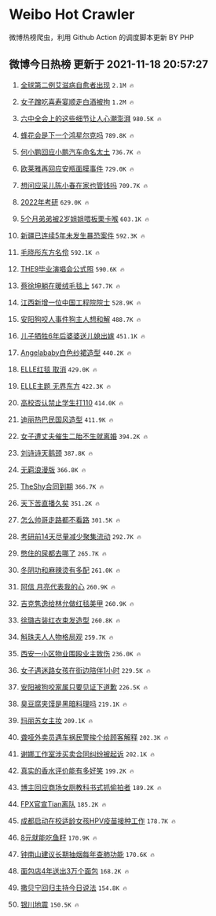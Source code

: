 # Weibo Hot Crawler 



微博热榜爬虫，利用 Github Action 的调度脚本更新 BY PHP 


## 微博今日热榜 更新于 2021-11-18 20:57:27 
1. [全球第二例艾滋病自愈者出现](https://s.weibo.com/weibo?q=%23%E5%85%A8%E7%90%83%E7%AC%AC%E4%BA%8C%E4%BE%8B%E8%89%BE%E6%BB%8B%E7%97%85%E8%87%AA%E6%84%88%E8%80%85%E5%87%BA%E7%8E%B0%23&Refer=top) `2.1M 🔥` 

1. [女子蹭吃喜寿宴顺走白酒被拘](https://s.weibo.com/weibo?q=%23%E5%A5%B3%E5%AD%90%E8%B9%AD%E5%90%83%E5%96%9C%E5%AF%BF%E5%AE%B4%E9%A1%BA%E8%B5%B0%E7%99%BD%E9%85%92%E8%A2%AB%E6%8B%98%23&Refer=top) `1.2M 🔥` 

1. [六中全会上的这些细节让人心潮澎湃](https://s.weibo.com/weibo?q=%23%E5%85%AD%E4%B8%AD%E5%85%A8%E4%BC%9A%E4%B8%8A%E7%9A%84%E8%BF%99%E4%BA%9B%E7%BB%86%E8%8A%82%E8%AE%A9%E4%BA%BA%E5%BF%83%E6%BD%AE%E6%BE%8E%E6%B9%83%23&Refer=top) `980.5K 🔥` 

1. [蜂花会是下一个鸿星尔克吗](https://s.weibo.com/weibo?q=%23%E8%9C%82%E8%8A%B1%E4%BC%9A%E6%98%AF%E4%B8%8B%E4%B8%80%E4%B8%AA%E9%B8%BF%E6%98%9F%E5%B0%94%E5%85%8B%E5%90%97%23&Refer=top) `789.8K 🔥` 

1. [何小鹏回应小鹏汽车命名太土](https://s.weibo.com/weibo?q=%23%E4%BD%95%E5%B0%8F%E9%B9%8F%E5%9B%9E%E5%BA%94%E5%B0%8F%E9%B9%8F%E6%B1%BD%E8%BD%A6%E5%91%BD%E5%90%8D%E5%A4%AA%E5%9C%9F%23&Refer=top) `736.7K 🔥` 

1. [欧莱雅再回应安瓶面膜事件](https://s.weibo.com/weibo?q=%23%E6%AC%A7%E8%8E%B1%E9%9B%85%E5%86%8D%E5%9B%9E%E5%BA%94%E5%AE%89%E7%93%B6%E9%9D%A2%E8%86%9C%E4%BA%8B%E4%BB%B6%23&Refer=top) `729.0K 🔥` 

1. [想问应采儿陈小春在家也管钱吗](https://s.weibo.com/weibo?q=%23%E6%83%B3%E9%97%AE%E5%BA%94%E9%87%87%E5%84%BF%E9%99%88%E5%B0%8F%E6%98%A5%E5%9C%A8%E5%AE%B6%E4%B9%9F%E7%AE%A1%E9%92%B1%E5%90%97%23&Refer=top) `709.7K 🔥` 

1. [2022年考研](https://s.weibo.com/weibo?q=%232022%E5%B9%B4%E8%80%83%E7%A0%94%23&Refer=top) `629.0K 🔥` 

1. [5个月弟弟被2岁姐姐喂板栗卡喉](https://s.weibo.com/weibo?q=%235%E4%B8%AA%E6%9C%88%E5%BC%9F%E5%BC%9F%E8%A2%AB2%E5%B2%81%E5%A7%90%E5%A7%90%E5%96%82%E6%9D%BF%E6%A0%97%E5%8D%A1%E5%96%89%23&Refer=top) `603.1K 🔥` 

1. [新疆已连续5年未发生暴恐案件](https://s.weibo.com/weibo?q=%23%E6%96%B0%E7%96%86%E5%B7%B2%E8%BF%9E%E7%BB%AD5%E5%B9%B4%E6%9C%AA%E5%8F%91%E7%94%9F%E6%9A%B4%E6%81%90%E6%A1%88%E4%BB%B6%23&Refer=top) `592.3K 🔥` 

1. [毛晓彤东方名伶](https://s.weibo.com/weibo?q=%23%E6%AF%9B%E6%99%93%E5%BD%A4%E4%B8%9C%E6%96%B9%E5%90%8D%E4%BC%B6%23&Refer=top) `592.1K 🔥` 

1. [THE9毕业演唱会公式照](https://s.weibo.com/weibo?q=%23THE9%E6%AF%95%E4%B8%9A%E6%BC%94%E5%94%B1%E4%BC%9A%E5%85%AC%E5%BC%8F%E7%85%A7%23&Refer=top) `590.6K 🔥` 

1. [蔡徐坤躺在暖绒毛毯上](https://s.weibo.com/weibo?q=%23%E8%94%A1%E5%BE%90%E5%9D%A4%E8%BA%BA%E5%9C%A8%E6%9A%96%E7%BB%92%E6%AF%9B%E6%AF%AF%E4%B8%8A%23&Refer=top) `567.7K 🔥` 

1. [江西新增一位中国工程院院士](https://s.weibo.com/weibo?q=%23%E6%B1%9F%E8%A5%BF%E6%96%B0%E5%A2%9E%E4%B8%80%E4%BD%8D%E4%B8%AD%E5%9B%BD%E5%B7%A5%E7%A8%8B%E9%99%A2%E9%99%A2%E5%A3%AB%23&Refer=top) `528.9K 🔥` 

1. [安阳狗咬人事件狗主人想和解](https://s.weibo.com/weibo?q=%23%E5%AE%89%E9%98%B3%E7%8B%97%E5%92%AC%E4%BA%BA%E4%BA%8B%E4%BB%B6%E7%8B%97%E4%B8%BB%E4%BA%BA%E6%83%B3%E5%92%8C%E8%A7%A3%23&Refer=top) `488.7K 🔥` 

1. [儿子牺牲6年后婆婆送儿媳出嫁](https://s.weibo.com/weibo?q=%23%E5%84%BF%E5%AD%90%E7%89%BA%E7%89%B26%E5%B9%B4%E5%90%8E%E5%A9%86%E5%A9%86%E9%80%81%E5%84%BF%E5%AA%B3%E5%87%BA%E5%AB%81%23&Refer=top) `451.1K 🔥` 

1. [Angelababy白色纱裙造型](https://s.weibo.com/weibo?q=%23Angelababy%E7%99%BD%E8%89%B2%E7%BA%B1%E8%A3%99%E9%80%A0%E5%9E%8B%23&Refer=top) `440.2K 🔥` 

1. [ELLE红毯 取消](https://s.weibo.com/weibo?q=ELLE%E7%BA%A2%E6%AF%AF%20%E5%8F%96%E6%B6%88&Refer=top) `429.0K 🔥` 

1. [ELLE主题 无界东方](https://s.weibo.com/weibo?q=ELLE%E4%B8%BB%E9%A2%98%20%E6%97%A0%E7%95%8C%E4%B8%9C%E6%96%B9&Refer=top) `422.3K 🔥` 

1. [高校否认禁止学生打110](https://s.weibo.com/weibo?q=%23%E9%AB%98%E6%A0%A1%E5%90%A6%E8%AE%A4%E7%A6%81%E6%AD%A2%E5%AD%A6%E7%94%9F%E6%89%93110%23&Refer=top) `414.0K 🔥` 

1. [迪丽热巴民国风造型](https://s.weibo.com/weibo?q=%23%E8%BF%AA%E4%B8%BD%E7%83%AD%E5%B7%B4%E6%B0%91%E5%9B%BD%E9%A3%8E%E9%80%A0%E5%9E%8B%23&Refer=top) `411.9K 🔥` 

1. [女子遭丈夫催生二胎不生就离婚](https://s.weibo.com/weibo?q=%23%E5%A5%B3%E5%AD%90%E9%81%AD%E4%B8%88%E5%A4%AB%E5%82%AC%E7%94%9F%E4%BA%8C%E8%83%8E%E4%B8%8D%E7%94%9F%E5%B0%B1%E7%A6%BB%E5%A9%9A%23&Refer=top) `394.2K 🔥` 

1. [刘诗诗天鹅颈](https://s.weibo.com/weibo?q=%23%E5%88%98%E8%AF%97%E8%AF%97%E5%A4%A9%E9%B9%85%E9%A2%88%23&Refer=top) `387.8K 🔥` 

1. [无羁浪漫版](https://s.weibo.com/weibo?q=%23%E6%97%A0%E7%BE%81%E6%B5%AA%E6%BC%AB%E7%89%88%23&Refer=top) `366.8K 🔥` 

1. [TheShy合同到期](https://s.weibo.com/weibo?q=%23TheShy%E5%90%88%E5%90%8C%E5%88%B0%E6%9C%9F%23&Refer=top) `366.7K 🔥` 

1. [天下苦直播久矣](https://s.weibo.com/weibo?q=%23%E5%A4%A9%E4%B8%8B%E8%8B%A6%E7%9B%B4%E6%92%AD%E4%B9%85%E7%9F%A3%23&Refer=top) `351.2K 🔥` 

1. [怎么帅哥走路都不看路](https://s.weibo.com/weibo?q=%23%E6%80%8E%E4%B9%88%E5%B8%85%E5%93%A5%E8%B5%B0%E8%B7%AF%E9%83%BD%E4%B8%8D%E7%9C%8B%E8%B7%AF%23&Refer=top) `301.5K 🔥` 

1. [考研前14天尽量减少聚集流动](https://s.weibo.com/weibo?q=%23%E8%80%83%E7%A0%94%E5%89%8D14%E5%A4%A9%E5%B0%BD%E9%87%8F%E5%87%8F%E5%B0%91%E8%81%9A%E9%9B%86%E6%B5%81%E5%8A%A8%23&Refer=top) `292.7K 🔥` 

1. [憋住的尿都去哪了](https://s.weibo.com/weibo?q=%23%E6%86%8B%E4%BD%8F%E7%9A%84%E5%B0%BF%E9%83%BD%E5%8E%BB%E5%93%AA%E4%BA%86%23&Refer=top) `265.7K 🔥` 

1. [冬阴功和麻辣烫有多配](https://s.weibo.com/weibo?q=%23%E5%86%AC%E9%98%B4%E5%8A%9F%E5%92%8C%E9%BA%BB%E8%BE%A3%E7%83%AB%E6%9C%89%E5%A4%9A%E9%85%8D%23&Refer=top) `261.0K 🔥` 

1. [阿信 月亮代表我的心](https://s.weibo.com/weibo?q=%E9%98%BF%E4%BF%A1%20%E6%9C%88%E4%BA%AE%E4%BB%A3%E8%A1%A8%E6%88%91%E7%9A%84%E5%BF%83&Refer=top) `260.9K 🔥` 

1. [吉克隽逸给林允做红毯美甲](https://s.weibo.com/weibo?q=%23%E5%90%89%E5%85%8B%E9%9A%BD%E9%80%B8%E7%BB%99%E6%9E%97%E5%85%81%E5%81%9A%E7%BA%A2%E6%AF%AF%E7%BE%8E%E7%94%B2%23&Refer=top) `260.9K 🔥` 

1. [徐璐古装红衣束发造型](https://s.weibo.com/weibo?q=%23%E5%BE%90%E7%92%90%E5%8F%A4%E8%A3%85%E7%BA%A2%E8%A1%A3%E6%9D%9F%E5%8F%91%E9%80%A0%E5%9E%8B%23&Refer=top) `260.8K 🔥` 

1. [斛珠夫人人物格局观](https://s.weibo.com/weibo?q=%23%E6%96%9B%E7%8F%A0%E5%A4%AB%E4%BA%BA%E4%BA%BA%E7%89%A9%E6%A0%BC%E5%B1%80%E8%A7%82%23&Refer=top) `259.7K 🔥` 

1. [西安一小区物业围殴业主致伤](https://s.weibo.com/weibo?q=%23%E8%A5%BF%E5%AE%89%E4%B8%80%E5%B0%8F%E5%8C%BA%E7%89%A9%E4%B8%9A%E5%9B%B4%E6%AE%B4%E4%B8%9A%E4%B8%BB%E8%87%B4%E4%BC%A4%23&Refer=top) `236.0K 🔥` 

1. [女子遇迷路女孩在街边陪伴1小时](https://s.weibo.com/weibo?q=%23%E5%A5%B3%E5%AD%90%E9%81%87%E8%BF%B7%E8%B7%AF%E5%A5%B3%E5%AD%A9%E5%9C%A8%E8%A1%97%E8%BE%B9%E9%99%AA%E4%BC%B41%E5%B0%8F%E6%97%B6%23&Refer=top) `229.5K 🔥` 

1. [安阳被狗咬家属只要见证下道歉](https://s.weibo.com/weibo?q=%23%E5%AE%89%E9%98%B3%E8%A2%AB%E7%8B%97%E5%92%AC%E5%AE%B6%E5%B1%9E%E5%8F%AA%E8%A6%81%E8%A7%81%E8%AF%81%E4%B8%8B%E9%81%93%E6%AD%89%23&Refer=top) `226.5K 🔥` 

1. [臭豆腐夹馍是黑暗料理吗](https://s.weibo.com/weibo?q=%23%E8%87%AD%E8%B1%86%E8%85%90%E5%A4%B9%E9%A6%8D%E6%98%AF%E9%BB%91%E6%9A%97%E6%96%99%E7%90%86%E5%90%97%23&Refer=top) `219.1K 🔥` 

1. [玛丽苏女主妆](https://s.weibo.com/weibo?q=%23%E7%8E%9B%E4%B8%BD%E8%8B%8F%E5%A5%B3%E4%B8%BB%E5%A6%86%23&Refer=top) `209.1K 🔥` 

1. [聋哑外卖员遇车祸民警挨个给顾客解释](https://s.weibo.com/weibo?q=%23%E8%81%8B%E5%93%91%E5%A4%96%E5%8D%96%E5%91%98%E9%81%87%E8%BD%A6%E7%A5%B8%E6%B0%91%E8%AD%A6%E6%8C%A8%E4%B8%AA%E7%BB%99%E9%A1%BE%E5%AE%A2%E8%A7%A3%E9%87%8A%23&Refer=top) `202.3K 🔥` 

1. [谢娜工作室涉买卖合同纠纷被起诉](https://s.weibo.com/weibo?q=%23%E8%B0%A2%E5%A8%9C%E5%B7%A5%E4%BD%9C%E5%AE%A4%E6%B6%89%E4%B9%B0%E5%8D%96%E5%90%88%E5%90%8C%E7%BA%A0%E7%BA%B7%E8%A2%AB%E8%B5%B7%E8%AF%89%23&Refer=top) `202.1K 🔥` 

1. [真实的香水评价能有多好笑](https://s.weibo.com/weibo?q=%23%E7%9C%9F%E5%AE%9E%E7%9A%84%E9%A6%99%E6%B0%B4%E8%AF%84%E4%BB%B7%E8%83%BD%E6%9C%89%E5%A4%9A%E5%A5%BD%E7%AC%91%23&Refer=top) `199.2K 🔥` 

1. [博主回应商场女厕教科书式抓偷拍者](https://s.weibo.com/weibo?q=%23%E5%8D%9A%E4%B8%BB%E5%9B%9E%E5%BA%94%E5%95%86%E5%9C%BA%E5%A5%B3%E5%8E%95%E6%95%99%E7%A7%91%E4%B9%A6%E5%BC%8F%E6%8A%93%E5%81%B7%E6%8B%8D%E8%80%85%23&Refer=top) `189.2K 🔥` 

1. [FPX官宣Tian离队](https://s.weibo.com/weibo?q=%23FPX%E5%AE%98%E5%AE%A3Tian%E7%A6%BB%E9%98%9F%23&Refer=top) `185.2K 🔥` 

1. [成都启动在校适龄女孩HPV疫苗接种工作](https://s.weibo.com/weibo?q=%23%E6%88%90%E9%83%BD%E5%90%AF%E5%8A%A8%E5%9C%A8%E6%A0%A1%E9%80%82%E9%BE%84%E5%A5%B3%E5%AD%A9HPV%E7%96%AB%E8%8B%97%E6%8E%A5%E7%A7%8D%E5%B7%A5%E4%BD%9C%23&Refer=top) `178.7K 🔥` 

1. [8元就能吃鱼籽](https://s.weibo.com/weibo?q=%238%E5%85%83%E5%B0%B1%E8%83%BD%E5%90%83%E9%B1%BC%E7%B1%BD%23&Refer=top) `170.9K 🔥` 

1. [钟南山建议长期抽烟每年查肺功能](https://s.weibo.com/weibo?q=%23%E9%92%9F%E5%8D%97%E5%B1%B1%E5%BB%BA%E8%AE%AE%E9%95%BF%E6%9C%9F%E6%8A%BD%E7%83%9F%E6%AF%8F%E5%B9%B4%E6%9F%A5%E8%82%BA%E5%8A%9F%E8%83%BD%23&Refer=top) `170.6K 🔥` 

1. [面包店4年送出3万个面包](https://s.weibo.com/weibo?q=%23%E9%9D%A2%E5%8C%85%E5%BA%974%E5%B9%B4%E9%80%81%E5%87%BA3%E4%B8%87%E4%B8%AA%E9%9D%A2%E5%8C%85%23&Refer=top) `168.2K 🔥` 

1. [撒贝宁回归主持今日说法](https://s.weibo.com/weibo?q=%23%E6%92%92%E8%B4%9D%E5%AE%81%E5%9B%9E%E5%BD%92%E4%B8%BB%E6%8C%81%E4%BB%8A%E6%97%A5%E8%AF%B4%E6%B3%95%23&Refer=top) `154.8K 🔥` 

1. [银川地震](https://s.weibo.com/weibo?q=%23%E9%93%B6%E5%B7%9D%E5%9C%B0%E9%9C%87%23&Refer=top) `150.5K 🔥` 

